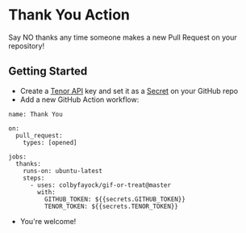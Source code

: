 # Thank You Action

Say NO thanks any time someone makes a new Pull Request on your repository!

## Getting Started
* Create a [Tenor API](https://tenor.com/gifapi/documentation) key and set it as a [Secret](https://docs.github.com/en/actions/reference/encrypted-secrets) on your GitHub repo
* Add a new GitHub Action workflow:
```
name: Thank You

on:
  pull_request:
    types: [opened]

jobs:
  thanks:
    runs-on: ubuntu-latest
    steps:
      - uses: colbyfayock/gif-or-treat@master
        with:
          GITHUB_TOKEN: ${{secrets.GITHUB_TOKEN}}
          TENOR_TOKEN: ${{secrets.TENOR_TOKEN}}
```
* You're welcome!
